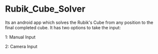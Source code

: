 # Rubik_Cube_Solver

Its an android app which solves the Rubik's Cube from any position to the final completed cube.
It has two options to take the input:

1: Manual Input

2: Camera Input
